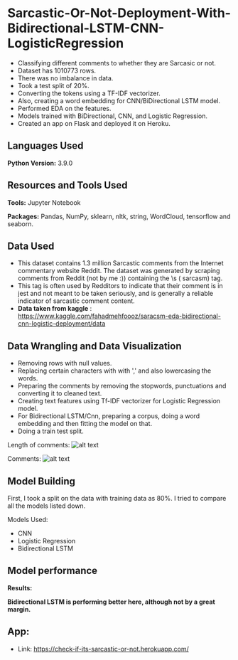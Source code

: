 # Sarcastic-Or-Not-Deployment-With-Bidirectional-LSTM-CNN-LogisticRegression

* Classifying different comments to whether they are Sarcasic or not.
* Dataset has 1010773 rows.
* There was no imbalance in data.
* Took a test split of 20%.
* Converting the tokens using a TF-IDF vectorizer.
* Also, creating a word embedding for CNN/BiDirectional LSTM model.
* Performed EDA on the features.
* Models trained with BiDirectional, CNN, and Logistic Regression.
* Created an app on Flask and deployed it on Heroku.


## Languages Used 
**Python Version:** 3.9.0

## Resources and Tools Used
**Tools:** Jupyter Notebook

**Packages:** Pandas, NumPy, sklearn, nltk, string, WordCloud, tensorflow and seaborn.  

## Data Used
* This dataset contains 1.3 million Sarcastic comments from the Internet commentary website Reddit. The dataset was generated by scraping comments from Reddit (not by me :)) containing the \s ( sarcasm) tag. 
* This tag is often used by Redditors to indicate that their comment is in jest and not meant to be taken seriously, and is generally a reliable indicator of sarcastic comment content.
* **Data taken from kaggle** : https://www.kaggle.com/fahadmehfoooz/saracsm-eda-bidirectional-cnn-logistic-deployment/data

## Data Wrangling and Data Visualization
* Removing rows with null values.
* Replacing certain characters with with ',' and also lowercasing the words.
* Preparing the comments by removing the stopwords, punctuations and converting it to cleaned text.
* Creating text features using Tf-IDF vectorizer for Logistic Regression model.
* For Bidirectional LSTM/Cnn, preparing a corpus, doing a word embedding and then fitting the model on that.
* Doing a train test split.

Length of comments:
![alt text](https://github.com/fahadmehfooz/Sarcastic-Or-Not-Deployment-With-Bidirectional-LSTM-CNN-LogisticRegression/blob/main/images/length%20of%20comments.png)

Comments:
![alt text](https://github.com/fahadmehfooz/Sarcastic-Or-Not-Deployment-With-Bidirectional-LSTM-CNN-LogisticRegression/blob/main/images/Comments.png)


## Model Building 

First, I took a split on the data with training data as 80%. I tried to compare all the models listed down.

Models Used:

* CNN
* Logistic Regression
* Bidirectional LSTM

## Model performance

**Results:**

**Bidirectional LSTM is performing better here, although not by a great margin.**

## App:

* Link: https://check-if-its-sarcastic-or-not.herokuapp.com/
